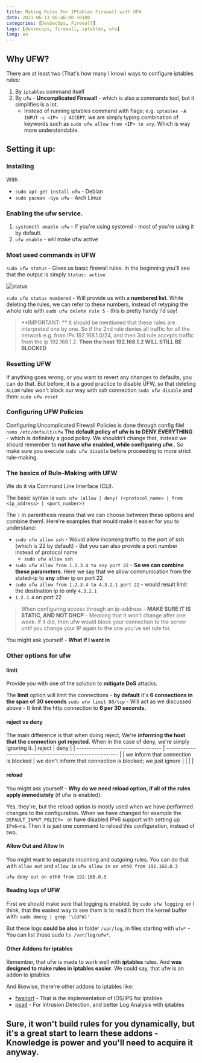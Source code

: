 ```yaml
---
title: Making Rules For IPtables Firewall with UFW
date: 2021-06-13 06:46:00 +0100
categories: [DevSecOps, Firewall]
tags: [devsecops, firewall, iptables, ufw]
lang: en
---
```

## Why UFW?
There are at least two (That's how many I know) ways to configure iptables rules:
1. By `iptables` command itself
2. By `ufw` - **Uncomplicated Firewall** - which is also a commands tool, but it simplifies is a lot.
	- Instead of running iptables command with flags; e.g. `iptables -A INPUT` `-s <IP> -j ACCEPT`, we are simply typing combination of keywords such as `sudo ufw allow from <IP> to any`. Which is way more understandable.

## Setting it up:
### Installing
With
- `sudo apt-get install ufw` - Debian
- `sudo pacman -Syu ufw` - Arch Linux
### Enabling the ufw service.
1. `systemctl enable ufw` - If you're using systemd - most of you're using it by default.
2. `ufw enable` - will make ufw active


### Most used commands in UFW
`sudo ufw status` - Gives us basic firewall rules. In the beginning you'll see that the output is simply `Status: active`

![status](https://imgur.com/3rKrNHk.png)

`sudo ufw status numbered` - Will provide us with a **numbered list**. While deleting the rules, we can refer to these numbers, instead of retyping the whole rule with `sudo ufw delete rule 5` - this is pretty handy I'd say!

>**IMPORTANT: ** It should be mentioned that these rules are interpreted one by one. So if the 2nd rule denies all traffic for all the network e.g. from IPs 192.168.1.0/24, and then 3rd rule accepts traffic from the ip 192.168.1.2. **Then the host 192.168.1.2 WILL STILL BE BLOCKED**

### Resetting UFW
If anything goes wrong, or you want to revert any changes to defaults, you can do that.
But before, it is a good practice to disable UFW, so that deleting `ALLOW` rules won't block our way with ssh connection
`sudo ufw disable`
and then:
`sudo ufw reset`


### Configuring UFW Policies
Configuring Uncomplicated Firewall Policies is done through config file!
`nano /etc/default/ufw`
**The default policy of ufw is to DENY EVERYTHING** - which is definitely a good policy. We shouldn't change that, instead we should remember to  **not have ufw enabled, while configuring ufw.**. So make sure you execute `sudo ufw disable` before proceeding to more strict rule-making.

### The basics of Rule-Making with UFW
We do it via Command Line Interface (CLI).

The basic syntax is
`sudo ufw (allow | deny) (<protocol_name> | from <ip_address> | <port_number>)`

The `|` in parenthesis means that we can choose between these options and combine them!. Here're examples that would make it easier for you to understand:
- `sudo ufw allow ssh` - Would allow incoming traffic to the port of ssh (which is 22 by default) - But you can also provide a port number instead of protocol name
	- `sudo ufw allow ssh`
- `sudo ufw allow from 1.2.3.4 to any port 22` - **So we can combine these parameters**. Here we say that we allow communication from the stated-ip to **any** other ip on port 22
- `sudo ufw allow from 1.2.3.4 to 4.3.2.1 port 22` - would result limit the destination ip to only `4.3.2.1`
- `1.2.3.4` on port 22
> When configuring access through an ip-address - **MAKE SURE IT IS STATIC, AND NOT DHCP** - Meaning that It won't change after one week. If it did, then ufw would block your connection to the server *until* you change your IP again to the one you've set rule for.

You might ask yourself - **What If I want in**
### Other options for ufw
#### limit
Provide you with one of the solution to **mitigate DoS** attacks.

The **limit** option will limit the connections - **by default** it's **6 connections in the span of 30 seconds**
`sudo ufw limit 80/tcp` - Will act as we discussed above - It limit the http connection to **6 per 30 seconds.**

#### reject vs deny
The main difference is that when doing reject, We're **informing the host that the connection got rejected**. When in the case of deny, we're simply ignoring it.
| reject                               | deny                                                       |
| ----------------------------------- | ---------------------------------------------------------- |
| we inform that connection is blocked | we don't inform that connection is blocked; we just ignore |
|                                      |                                                            |

#### reload
You might ask yourself - **Why do we need reload option, if all of the rules apply immediately** (if ufw is enabled).

Yes, they're, but the reload option is mostly used when we have performed changes to the configuration. When we have changed for example the `DEFAULT_INPUT_POLICY= ` or have disabled IPv6 support with setting up `IPv6=no`. Then it is just one command to reload this configuration, instead of two.

#### Allow Out and Allow In
You might want to separate incoming and outgoing rules.
You can do that with `allow out` and `allow in`
`ufw allow in on eth0 from 192.168.0.3`

`ufw deny out on eth0 from 192.168.0.3`


#### Reading logs of UFW
First we should make sure that logging is enabled, by
`sudo ufw logging on`
I think, that the easiest way to see them is to read it from the kernel buffer with:
`sudo dmesg | grep '\[UFW]'`

But these logs **could be also** in folder `/var/log`, in files starting with `ufw*` - You can list those sudo `ls /var/log/ufw*`.

#### Other Addons for iptables
Remember, that ufw is made to work well with **iptables** rules. And **was designed to make rules in iptables easier**. We could say, that ufw is an addon to iptables

And likewise, there're other addons to iptables like:
- [fwsnort](http://www.cipherdyne.com/fwsnort/) - That is the implementation of IDS/IPS for iptables
- [psad](http://www.cipherdyne.com/psad/) - For Intrusion Detection, and better Log Analysis with iptables

Sure, it won't build rules for you dynamically, **but it's a great start to learn these addons** - Knowledge is power and you'll need to acquire it anyway.
-
